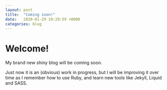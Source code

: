 ```yaml
---
layout: post
title:  "Coming soon!"
date:   2020-01-29 19:29:59 +0000
categories: blog
---
```


# Welcome! 

My brand new shiny blog will be coming soon.

Just now it is an (obvious) work in progress, but I will be improving it over time as I remember how to use Ruby, and learn new tools like Jekyll, Liquid and SASS.